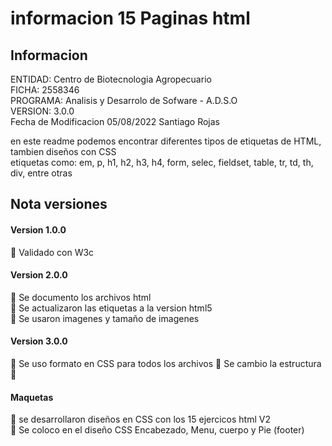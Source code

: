 # informacion 15 Paginas html
## Informacion
ENTIDAD: Centro de Biotecnologia Agropecuario <br>
FICHA: 2558346 <br>
PROGRAMA: Analisis y Desarrolo de Sofware - A.D.S.O <br>
VERSION: 3.0.0<br>
Fecha de Modificacion 05/08/2022 Santiago Rojas  <br>

en este readme podemos encontrar diferentes tipos de etiquetas de HTML, tambien diseños con CSS  <br>
etiquetas como: em, p, h1, h2, h3, h4, form, selec, fieldset, table, tr, td, th, div, entre otras  <br>

## Nota versiones

#### Version 1.0.0  <br>
:star2: Validado con W3c <br>

#### Version 2.0.0 <br>
:star2: Se documento los archivos html <br>
:star2: Se actualizaron las etiquetas a la version html5 <br>
:star2: Se usaron imagenes y tamaño de imagenes <br>

#### Version 3.0.0
:star2: Se uso formato en CSS para todos los archivos
:star2: Se  cambio la estructura
:star2:

#### Maquetas
:star2: se desarrollaron diseños en CSS con los 15 ejercicos html V2 <br>
:star2: Se coloco en el diseño CSS Encabezado, Menu, cuerpo y Pie (footer) <br>
